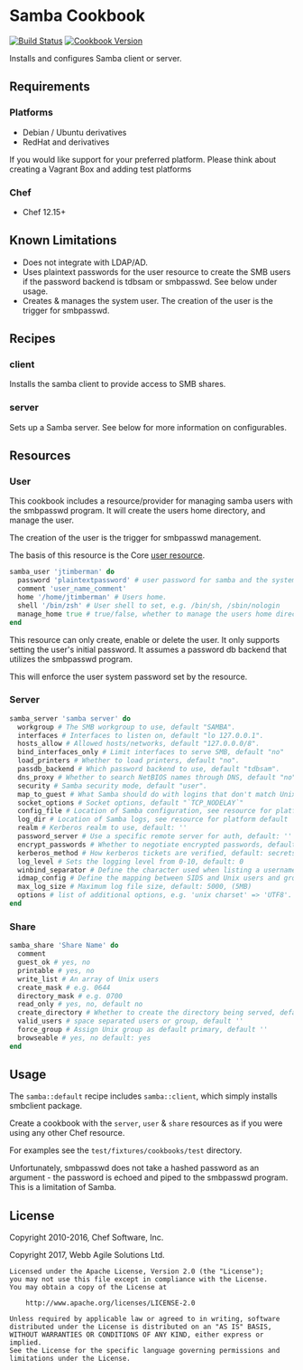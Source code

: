 # Samba Cookbook

[![Build Status](https://travis-ci.org/sous-chefs/samba.svg?branch=master)](https://travis-ci.org/sous-chefs/samba) [![Cookbook Version](https://img.shields.io/cookbook/v/samba.svg)](https://supermarket.chef.io/cookbooks/samba)

Installs and configures Samba client or server.

## Requirements

### Platforms

- Debian / Ubuntu derivatives
- RedHat and derivatives

If you would like support for your preferred platform. Please think about creating a Vagrant Box and adding test platforms

### Chef

- Chef 12.15+

## Known Limitations

- Does not integrate with LDAP/AD.
- Uses plaintext passwords for the user resource to create the SMB users if the password backend is tdbsam or smbpasswd. See below under usage.
- Creates & manages the system user. The creation of the user is the trigger for smbpasswd.

## Recipes

### client

Installs the samba client to provide access to SMB shares.

### server

Sets up a Samba server. See below for more information on configurables.

## Resources

### User

This cookbook includes a resource/provider for managing samba users with the smbpasswd program. It will create the users home directory, and manage the user.

The creation of the user is the trigger for smbpasswd management.

The basis of this resource is the Core [user resource].


```ruby
samba_user 'jtimberman' do
  password 'plaintextpassword' # user password for samba and the system
  comment 'user_name_comment'
  home '/home/jtimberman' # Users home.
  shell '/bin/zsh' # User shell to set, e.g. /bin/sh, /sbin/nologin
  manage_home true # true/false, whether to manage the users home directory location
end
```

This resource can only create, enable or delete the user. It only supports setting the user's initial password. It assumes a password db backend that utilizes the smbpasswd program.

This will enforce the user system password set by the resource.

### Server

```ruby
samba_server 'samba server' do
  workgroup # The SMB workgroup to use, default "SAMBA".
  interfaces # Interfaces to listen on, default "lo 127.0.0.1".
  hosts_allow # Allowed hosts/networks, default "127.0.0.0/8".
  bind_interfaces_only # Limit interfaces to serve SMB, default "no"
  load_printers # Whether to load printers, default "no".
  passdb_backend # Which password backend to use, default "tdbsam".
  dns_proxy # Whether to search NetBIOS names through DNS, default "no".
  security # Samba security mode, default "user".
  map_to_guest # What Samba should do with logins that don't match Unix users, default "Bad User".
  socket_options # Socket options, default "`TCP_NODELAY`"
  config_file # Location of Samba configuration, see resource for platform default
  log_dir # Location of Samba logs, see resource for platform default
  realm # Kerberos realm to use, default: ''
  password_server # Use a specific remote server for auth, default: ''
  encrypt_passwords # Whether to negotiate encrypted passwords, default: yes
  kerberos_method # How kerberos tickets are verified, default: secrets only
  log_level # Sets the logging level from 0-10, default: 0
  winbind_separator # Define the character used when listing a username of the form of DOMAIN \user, default \
  idmap_config # Define the mapping between SIDS and Unix users and groups, default: none
  max_log_size # Maximum log file size, default: 5000, (5MB)
  options # list of additional options, e.g. 'unix charset' => 'UTF8'.
end
```

### Share

```ruby
samba_share 'Share Name' do
  comment
  guest_ok # yes, no
  printable # yes, no
  write_list # An array of Unix users
  create_mask # e.g. 0644
  directory_mask # e.g. 0700
  read_only # yes, no, default no
  create_directory # Whether to create the directory being served, default true
  valid_users # space separated users or group, default ''
  force_group # Assign Unix group as default primary, default ''
  browseable # yes, no default: yes
end
```

## Usage

The `samba::default` recipe includes `samba::client`, which simply installs smbclient package.

Create a cookbook with the `server`, `user` & `share` resources as if you were using any other Chef resource.

For examples see the `test/fixtures/cookbooks/test` directory.

Unfortunately, smbpasswd does not take a hashed password as an argument - the password is echoed and piped to the smbpasswd program. This is a limitation of Samba.

## License

Copyright 2010-2016, Chef Software, Inc.

Copyright 2017, Webb Agile Solutions Ltd.

```text
Licensed under the Apache License, Version 2.0 (the "License");
you may not use this file except in compliance with the License.
You may obtain a copy of the License at

    http://www.apache.org/licenses/LICENSE-2.0

Unless required by applicable law or agreed to in writing, software
distributed under the License is distributed on an "AS IS" BASIS,
WITHOUT WARRANTIES OR CONDITIONS OF ANY KIND, either express or implied.
See the License for the specific language governing permissions and
limitations under the License.
```

[user resource]: https://docs.chef.io/resource_user.html
